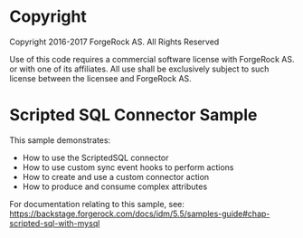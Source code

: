 Copyright
=============
Copyright 2016-2017 ForgeRock AS. All Rights Reserved

Use of this code requires a commercial software license with ForgeRock AS.
or with one of its affiliates. All use shall be exclusively subject
to such license between the licensee and ForgeRock AS.

Scripted SQL Connector Sample
=============================

This sample demonstrates:
 * How to use the ScriptedSQL connector
 * How to use custom sync event hooks to perform actions
 * How to create and use a custom connector action
 * How to produce and consume complex attributes
 
For documentation relating to this sample, see:
https://backstage.forgerock.com/docs/idm/5.5/samples-guide#chap-scripted-sql-with-mysql

